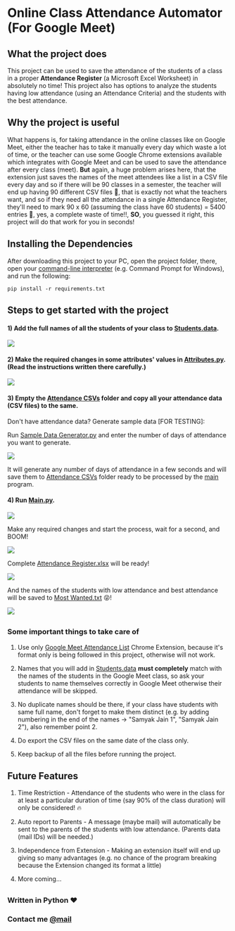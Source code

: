 # Online Class Attendance Automator (For Google Meet)


## What the project does

This project can be used to save the attendance of the students of a class in a proper **Attendance Register** (a Microsoft Excel Worksheet) in absolutely no time! This project also has options to analyze the students having low attendance (using an Attendance Criteria) and the students with the best attendance.


## Why the project is useful

What happens is, for taking attendance in the online classes like on Google Meet, either the teacher has to take it manually every day which waste a lot of time, or the teacher can use some Google Chrome extensions available which integrates with Google Meet and can be used to save the attendance after every class (meet). **But** again, a huge problem arises here, that the extension just saves the names of the meet attendees like a list in a CSV file every day and so if there will be 90 classes in a semester, the teacher will end up having 90 different CSV files 😬, that is exactly not what the teachers want, and so if they need all the attendance in a single Attendance Register, they'll need to mark 90 x 60 (assuming the class have 60 students) = 5400 entries 🤯, yes, a complete waste of time!!, **SO**, you guessed it right, this project will do that work for you in seconds!


## Installing the Dependencies

After downloading this project to your PC, open the project folder, there, open your [command-line interpreter](https://en.wikipedia.org/wiki/List_of_command-line_interpreters#:~:text=In%20computing%2C%20a%20command-line%20interpreter%2C%20or%20command%20language%20interpreter%2C%20is%20a%20blanket%20term%20for%20a%20certain%20class%20of%20programs%20designed%20to%20read%20lines%20of%20text%20entered%20by%20a%20user%2C%20thus%20implementing%20a%20command-line%20interface.) (e.g. Command Prompt for Windows), and run the following:
```
pip install -r requirements.txt
```


## Steps to get started with the project


#### 1) Add the full names of all the students of your class to [Students.data](Students.data).

<img src="Screenshots/1.png">


#### 2) Make the required changes in some attributes' values in [Attributes.py](Attributes.py). (Read the instructions written there carefully.)

<img src="Screenshots/2.png">


#### 3) Empty the [Attendance CSVs](Attendance%20CSVs) folder and copy all your attendance data (CSV files) to the same.

Don't have attendance data? Generate sample data [FOR TESTING]:

Run [Sample Data Generator.py](Sample%20Data%20Generator.py) and enter the number of days of attendance you want to generate.

<img src="Screenshots/3.png">

It will generate any number of days of attendance in a few seconds and will save them to [Attendance CSVs](Attendance%20CSVs) folder ready to be processed by the [main](Main.py) program.


#### 4) Run [Main.py](Main.py).

<img src="Screenshots/4.png">

Make any required changes and start the process, wait for a second, and BOOM!

<img src="Screenshots/5.png">

Complete [Attendance Register.xlsx](Attendance%20Register.xlsx) will be ready!

<img src="Screenshots/6.png">

And the names of the students with low attendance and best attendance will be saved to [Most Wanted.txt](Most%20Wanted.txt) 😝!

<img src="Screenshots/7.png">

## 

### Some important things to take care of

1) Use only [Google Meet Attendance List](https://chrome.google.com/webstore/detail/google-meet-attendance-li/appcnhiefcidclcdjeahgklghghihfok) Chrome Extension, because it's format only is being followed in this project, otherwise will not work.

2) Names that you will add in [Students.data](Students.data) **must completely** match with the names of the students in the Google Meet class, so ask your students to name themselves correctly in Google Meet otherwise their attendance will be skipped.

3) No duplicate names should be there, if your class have students with same full name, don't forget to make them distinct (e.g. by adding numbering in the end of the names -> "Samyak Jain 1", "Samyak Jain 2"), also remember point 2.

4) Do export the CSV files on the same date of the class only.

5) Keep backup of all the files before running the project.


## Future Features

1) Time Restriction - Attendance of the students who were in the class for at least a particular duration of time (say 90% of the class duration) will only be considered! 🔥

2) Auto report to Parents - A message (maybe mail) will automatically be sent to the parents of the students with low attendance. (Parents data (mail IDs) will be needed.)

3) Independence from Extension - Making an extension itself will end up giving so many advantages (e.g. no chance of the program breaking because the Extension changed its format a little)

4) More coming...

## 

### Written in Python ❤

### Contact me [@mail](mailto:samyak65400@gmail.com)
